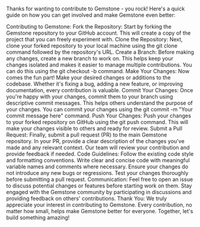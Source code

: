 Thanks for wanting to contribute to Gemstone - you rock! Here's a quick guide on how you can get involved and make Gemstone even better:

Contributing to Gemstone:
Fork the Repository: Start by forking the Gemstone repository to your GitHub account. This will create a copy of the project that you can freely experiment with.
Clone the Repository: Next, clone your forked repository to your local machine using the git clone command followed by the repository's URL.
Create a Branch: Before making any changes, create a new branch to work on. This helps keep your changes isolated and makes it easier to manage multiple contributions. You can do this using the git checkout -b <branch-name> command.
Make Your Changes: Now comes the fun part! Make your desired changes or additions to the codebase. Whether it's fixing a bug, adding a new feature, or improving documentation, every contribution is valuable.
Commit Your Changes: Once you're happy with your changes, commit them to your branch using descriptive commit messages. This helps others understand the purpose of your changes. You can commit your changes using the git commit -m "Your commit message here" command.
Push Your Changes: Push your changes to your forked repository on GitHub using the git push command. This will make your changes visible to others and ready for review.
Submit a Pull Request: Finally, submit a pull request (PR) to the main Gemstone repository. In your PR, provide a clear description of the changes you've made and any relevant context. Our team will review your contribution and provide feedback if needed.
Code Guidelines:
Follow the existing code style and formatting conventions.
Write clear and concise code with meaningful variable names and comments where necessary.
Ensure your changes do not introduce any new bugs or regressions.
Test your changes thoroughly before submitting a pull request.
Communication:
Feel free to open an issue to discuss potential changes or features before starting work on them.
Stay engaged with the Gemstone community by participating in discussions and providing feedback on others' contributions.
Thank You:
We truly appreciate your interest in contributing to Gemstone. Every contribution, no matter how small, helps make Gemstone better for everyone. Together, let's build something amazing!
